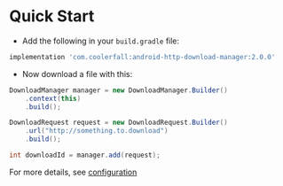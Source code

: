 # Quick Start

* Add the following in your `build.gradle` file:

```gradle
implementation 'com.coolerfall:android-http-download-manager:2.0.0'
```

* Now download a file with this:

```java
DownloadManager manager = new DownloadManager.Builder()
    .context(this)
    .build();

DownloadRequest request = new DownloadRequest.Builder()
    .url("http://something.to.download")
    .build();

int downloadId = manager.add(request);
```

For more details, see [configuration](/configuration)